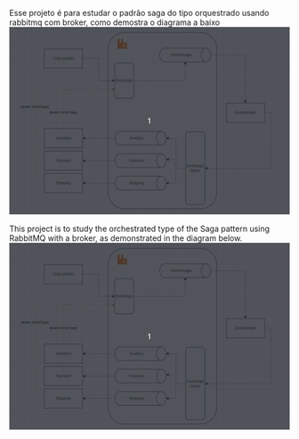 Esse projeto é para estudar o padrão saga do tipo orquestrado usando rabbitmq com broker, como demostra o diagrama a baixo
![](gif/arch.gif)


This project is to study the orchestrated type of the Saga pattern using RabbitMQ with a broker, as demonstrated in the diagram below.
![](gif/arch.gif)

